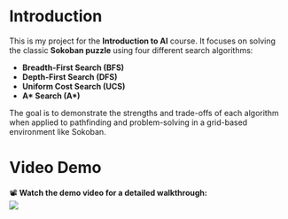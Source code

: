 # Introduction

This is my project for the **Introduction to AI** course. It focuses on solving the classic **Sokoban puzzle** using four different search algorithms:  
- **Breadth-First Search (BFS)**  
- **Depth-First Search (DFS)**  
- **Uniform Cost Search (UCS)**  
- **A\* Search (A\*)**

The goal is to demonstrate the strengths and trade-offs of each algorithm when applied to pathfinding and problem-solving in a grid-based environment like Sokoban.

# Video Demo

📽️ **Watch the demo video for a detailed walkthrough:**  
[![](https://youtu.be/-NDkl0KQVKo/0.jpg)](https://youtu.be/-NDkl0KQVKo)

